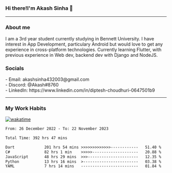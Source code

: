 <h3>Hi there!I'm Akash Sinha 👋</h3>

--- 

<h3>About me</h3>
I am a 3rd year student currently studying in Bennett University. I have interest in App Development, particulary Android but would love to get any experience in cross-platform technologies. Currently learning Flutter, with previous experience in Web dev, backend dev with Django and NodeJS.

<h3>Socials</h3>
 - Email: akashsinha432003@gmail.com<br>
 - Discord: @Akash#8760<br>
 - LinkedIn: https://www.linkedin.com/in/diptesh-choudhuri-0647501b9<br>


---

<h3>My Work Habits</h3>

[![wakatime](https://wakatime.com/badge/user/938b2951-49cf-4810-9b9e-c17cde3d3343.svg)](https://wakatime.com/@938b2951-49cf-4810-9b9e-c17cde3d3343)

<!--START_SECTION:waka-->

```txt
From: 26 December 2022 - To: 22 November 2023

Total Time: 392 hrs 47 mins

Dart             201 hrs 54 mins >>>>>>>>>>>>>------------   51.40 %
C#               82 hrs 1 min    >>>>>--------------------   20.88 %
JavaScript       48 hrs 29 mins  >>>----------------------   12.35 %
Python           13 hrs 16 mins  >------------------------   03.38 %
YAML             7 hrs 14 mins   -------------------------   01.84 %
```

<!--END_SECTION:waka-->

